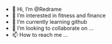 - 👋 Hi, I’m @Redrame
- 👀 I’m interested in fitness and finance
- 🌱 I’m currently learning github
- 💞️ I’m looking to collaborate on ...
- 📫 How to reach me ...

<!---
Redrame/Redrame is a ✨ special ✨ repository because its `README.md` (this file) appears on your GitHub profile.
You can click the Preview link to take a look at your changes.
--->
